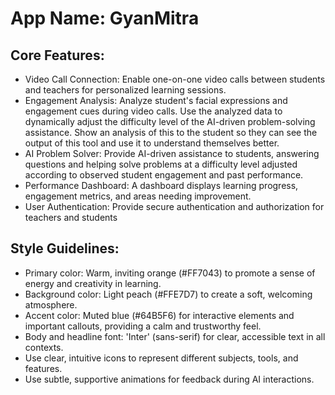 # **App Name**: GyanMitra

## Core Features:

- Video Call Connection: Enable one-on-one video calls between students and teachers for personalized learning sessions.
- Engagement Analysis: Analyze student's facial expressions and engagement cues during video calls.  Use the analyzed data to dynamically adjust the difficulty level of the AI-driven problem-solving assistance. Show an analysis of this to the student so they can see the output of this tool and use it to understand themselves better.
- AI Problem Solver: Provide AI-driven assistance to students, answering questions and helping solve problems at a difficulty level adjusted according to observed student engagement and past performance.
- Performance Dashboard: A dashboard displays learning progress, engagement metrics, and areas needing improvement.
- User Authentication: Provide secure authentication and authorization for teachers and students

## Style Guidelines:

- Primary color: Warm, inviting orange (#FF7043) to promote a sense of energy and creativity in learning.
- Background color: Light peach (#FFE7D7) to create a soft, welcoming atmosphere.
- Accent color: Muted blue (#64B5F6) for interactive elements and important callouts, providing a calm and trustworthy feel.
- Body and headline font: 'Inter' (sans-serif) for clear, accessible text in all contexts.
- Use clear, intuitive icons to represent different subjects, tools, and features.
- Use subtle, supportive animations for feedback during AI interactions.